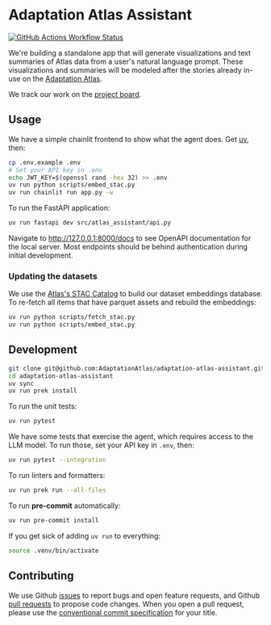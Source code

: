 # Adaptation Atlas Assistant

[![GitHub Actions Workflow Status](https://img.shields.io/github/actions/workflow/status/AdaptationAtlas/adaptation-atlas-assistant/ci.yaml?style=for-the-badge)](https://github.com/AdaptationAtlas/adaptation-atlas-assistant/actions/workflows/ci.yaml)

We're building a standalone app that will generate visualizations and text summaries of Atlas data from a user's natural language prompt.
These visualizations and summaries will be modeled after the stories already in-use on the [Adaptation Atlas](https://adaptationatlas.cgiar.org/).

We track our work on the [project board](https://github.com/orgs/developmentseed/projects/158).

## Usage

We have a simple chainlit frontend to show what the agent does.
Get [uv](https://docs.astral.sh/uv/getting-started/installation/), then:

```sh
cp .env.example .env
# Set your API key in .env
echo JWT_KEY=$(openssl rand -hex 32) >> .env
uv run python scripts/embed_stac.py
uv run chainlit run app.py -w
```

To run the FastAPI application:

```sh
uv run fastapi dev src/atlas_assistant/api.py
```

Navigate to http://127.0.0.1:8000/docs to see OpenAPI documentation for the local server.
Most endpoints should be behind authentication during initial development.

### Updating the datasets

We use the [Atlas's STAC Catalog](https://digital-atlas.s3.amazonaws.com/stac/public_stac/catalog.json) to build our dataset embeddings database.
To re-fetch all items that have parquet assets and rebuild the embeddings:

```sh
uv run python scripts/fetch_stac.py
uv run python scripts/embed_stac.py
```

## Development

```sh
git clone git@github.com:AdaptationAtlas/adaptation-atlas-assistant.git
cd adaptation-atlas-assistant
uv sync
uv run prek install
```

To run the unit tests:

```sh
uv run pytest
```

We have some tests that exercise the agent, which requires access to the LLM model.
To run those, set your API key in `.env`, then:

```sh
uv run pytest --integration
```

To run linters and formatters:

```sh
uv run prek run --all-files
```

To run **pre-commit** automatically:

```sh
uv run pre-commit install
```

If you get sick of adding `uv run` to everything:

```sh
source .venv/bin/activate
```

## Contributing

We use Github [issues](https://github.com/AdaptationAtlas/adaptation-atlas-assistant/issues) to report bugs and open feature requests, and Github [pull requests](https://github.com/AdaptationAtlas/adaptation-atlas-assistant/pulls) to propose code changes.
When you open a pull request, please use the [conventional commit specification](https://www.conventionalcommits.org/en/v1.0.0/) for your title.

